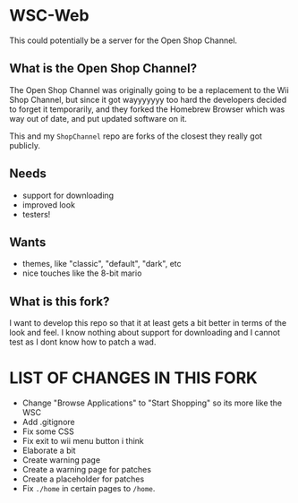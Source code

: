 # WSC-Web
This could potentially be a server for the Open Shop Channel.

## What is the Open Shop Channel?
The Open Shop Channel was originally going to be a replacement to the Wii Shop Channel, but since it got wayyyyyyy too hard the developers decided to forget it
temporarily, and they forked the Homebrew Browser which was way out of date, and put updated software on it.

This and my `ShopChannel` repo are forks of the closest they really got publicly.

## Needs
- support for downloading
- improved look
- testers!

## Wants
- themes, like "classic", "default", "dark", etc
- nice touches like the 8-bit mario

## What is this fork?
I want to develop this repo so that it at least gets a bit better in terms of the look and feel. I know nothing about support for downloading and I cannot test as I dont know how to patch a wad.

# LIST OF CHANGES IN THIS FORK
- Change "Browse Applications" to "Start Shopping" so its more like the WSC
- Add .gitignore
- Fix some CSS
- Fix exit to wii menu button i think
- Elaborate a bit
- Create warning page
- Create a warning page for patches
- Create a placeholder for patches
- Fix `./home` in certain pages to `/home`.
